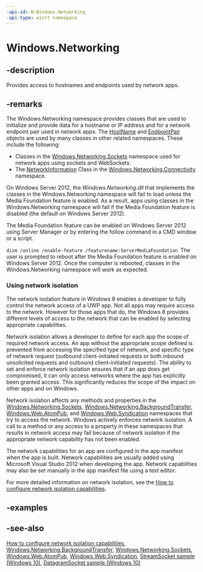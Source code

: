 ```yaml
---
-api-id: N:Windows.Networking
-api-type: winrt namespace
---
```


# Windows.Networking

## -description

Provides access to hostnames and endpoints used by network apps.

## -remarks

The Windows.Networking namespace provides classes that are used to initialize and provide data for a hostname or IP address and for a network endpoint pair used in network apps. The [HostName](hostname.md) and [EndpointPair](endpointpair.md) objects are used by many classes in other related namespaces. These include the following:

+ Classes in the [Windows.Networking.Sockets](../windows.networking.sockets/windows_networking_sockets.md) namespace used for network apps using sockets and WebSockets.
+ The [NetworkInformation](../windows.networking.connectivity/networkinformation.md) Class in the [Windows.Networking.Connectivity](../windows.networking.connectivity/windows_networking_connectivity.md) namespace.

On Windows Server 2012, the *Windows.Networking.dll* that implements the classes in the Windows.Networking namespace will fail to load unless the Media Foundation feature is enabled. As a result, apps using classes in the Windows.Networking namespace will fail if the Media Foundation feature is disabled (the default on Windows Server 2012).

The Media Foundation feature can be enabled on Windows Server 2012 using Server Manager or by entering the follow command in a CMD window or a script.

`dism /online /enable-feature /featurename:ServerMediaFoundation `The user is prompted to reboot after the Media Foundation feature is enabled on Windows Server 2012. Once the computer is rebooted, classes in the Windows.Networking namespace will work as expected.

### Using network isolation

The network isolation feature in Windows 8 enables a developer to fully control the network access of a UWP app. Not all apps may require access to the network. However for those apps that do, the Windows 8 provides different levels of access to the network that can be enabled by selecting appropriate capabilities.

Network isolation allows a developer to define for each app the scope of required network access. An app without the appropriate scope defined is prevented from accessing the specified type of network, and specific type of network request (outbound client-initiated requests or both inbound unsolicited requests and outbound client-initiated requests). The ability to set and enforce network isolation ensures that if an app does get compromised, it can only access networks where the app has explicitly been granted access. This significantly reduces the scope of the impact on other apps and on Windows.

Network isolation affects any methods and properties in the [Windows.Networking.Sockets](../windows.networking.sockets/windows_networking_sockets.md), [Windows.Networking.BackgroundTransfer](../windows.networking.backgroundtransfer/windows_networking_backgroundtransfer.md), [Windows.Web.AtomPub](../windows.web.atompub/windows_web_atompub.md), and [Windows.Web.Syndication](../windows.web.syndication/windows_web_syndication.md) namespaces that try to access the network. Windows actively enforces network isolation. A call to a method or any access to a property in these namespaces that results in network access may fail because of network isolation if the appropriate network capability has not been enabled.

The network capabilities for an app are configured in the app manifest when the app is built. Network capabilities are usually added using Microsoft Visual Studio 2012 when developing the app. Network capabilities may also be set manually in the app manifest file using a text editor.

<!--For more information, see <xref targtype="ovw" rid="m_getstarted.adding_capabilities__controls__and_layout_to_your_app"  xmlns:xsi="http://www.w3.org/2001/XMLSchema-instance">Adding Capabilities, Controls, and Layout to Your App</xref>.-->
For more detailed information on network isolation, see the [How to configure network isolation capabilities](https://docs.microsoft.com/previous-versions/windows/apps/hh770532(v=win.10)).

## -examples

## -see-also

[How to configure network isolation capabilities](https://docs.microsoft.com/previous-versions/windows/apps/hh770532(v=win.10)), [Windows.Networking.BackgroundTransfer](../windows.networking.backgroundtransfer/windows_networking_backgroundtransfer.md), [Windows.Networking.Sockets](../windows.networking.sockets/windows_networking_sockets.md), [Windows.Web.AtomPub](../windows.web.atompub/windows_web_atompub.md), [Windows.Web.Syndication](../windows.web.syndication/windows_web_syndication.md), [StreamSocket sample (Windows 10)](https://github.com/Microsoft/Windows-universal-samples/tree/master/Samples/StreamSocket), [DatagramSocket sample (Windows 10)](https://go.microsoft.com/fwlink/p/?LinkId=620534)
